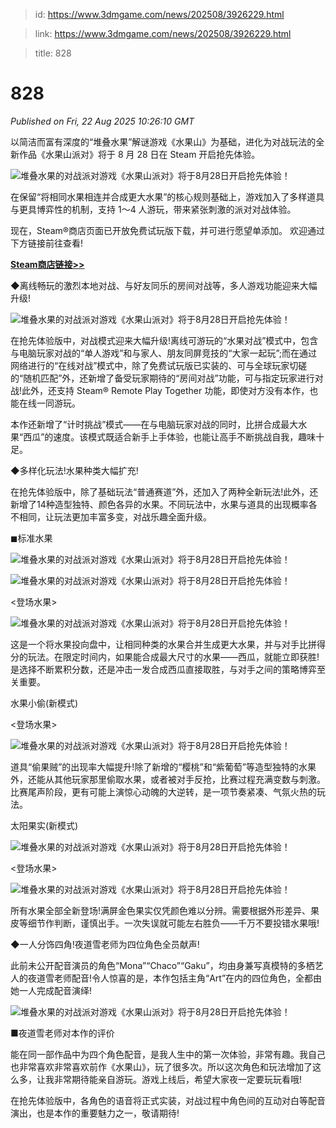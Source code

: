 > id: https://www.3dmgame.com/news/202508/3926229.html

> link: https://www.3dmgame.com/news/202508/3926229.html

> title: 828

# 828
_Published on Fri, 22 Aug 2025 10:26:10 GMT_

以简洁而富有深度的“堆叠水果”解谜游戏《水果山》为基础，进化为对战玩法的全新作品《水果山派对》将于 8 月 28 日在 Steam 开启抢先体验。

![堆叠水果的对战派对游戏《水果山派对》将于8月28日开启抢先体验！](https://img.3dmgame.com/uploads/images/news/20250822/1755858213_457701_png_r.webp)

在保留“将相同水果相连并合成更大水果”的核心规则基础上，游戏加入了多样道具与更具博弈性的机制，支持 1～4 人游玩，带来紧张刺激的派对对战体验。

现在，Steam®商店页面已开放免费试玩版下载，并可进行愿望单添加。 欢迎通过下方链接前往查看!

**[Steam商店链接>>](https://store.steampowered.com/app/3467540/)**

◆离线畅玩的激烈本地对战、与好友同乐的房间对战等，多人游戏功能迎来大幅升级!

![堆叠水果的对战派对游戏《水果山派对》将于8月28日开启抢先体验！](https://img.3dmgame.com/uploads/images/news/20250822/1755858240_193139_jpg_r.jpg)

在抢先体验版中，对战模式迎来大幅升级!离线可游玩的“水果对战”模式中，包含与电脑玩家对战的“单人游戏”和与家人、朋友同屏竞技的“大家一起玩”;而在通过网络进行的“在线对战”模式中，除了免费试玩版已实装的、可与全球玩家切磋的“随机匹配”外，还新增了备受玩家期待的“房间对战”功能，可与指定玩家进行对战!此外，还支持 Steam® Remote Play Together 功能，即使对方没有本作，也能在线一同游玩。

本作还新增了“计时挑战”模式——在与电脑玩家对战的同时，比拼合成最大水果“西瓜”的速度。该模式既适合新手上手体验，也能让高手不断挑战自我，趣味十足。

◆多样化玩法!水果种类大幅扩充!

在抢先体验版中，除了基础玩法“普通赛道”外，还加入了两种全新玩法!此外，还新增了14种造型独特、颜色各异的水果。不同玩法中，水果与道具的出现概率各不相同，让玩法更加丰富多变，对战乐趣全面升级。

◼︎标准水果

![堆叠水果的对战派对游戏《水果山派对》将于8月28日开启抢先体验！](https://img.3dmgame.com/uploads/images/news/20250822/1755858253_429727_jpg_r.jpg)

![堆叠水果的对战派对游戏《水果山派对》将于8月28日开启抢先体验！](https://img.3dmgame.com/uploads/images/news/20250822/1755858259_109868_jpg_r.jpg)

<登场水果> 

![堆叠水果的对战派对游戏《水果山派对》将于8月28日开启抢先体验！](https://img.3dmgame.com/uploads/images/news/20250822/1755858266_560244.jpg)

这是一个将水果投向盘中，让相同种类的水果合并生成更大水果，并与对手比拼得分的玩法。在限定时间内，如果能合成最大尺寸的水果——西瓜，就能立即获胜!是选择不断累积分数，还是冲击一发合成西瓜直接取胜，与对手之间的策略博弈至关重要。

水果小偷(新模式)

<登场水果> 

![堆叠水果的对战派对游戏《水果山派对》将于8月28日开启抢先体验！](https://img.3dmgame.com/uploads/images/news/20250822/1755858283_498417.jpg)

道具“偷果贼”的出现率大幅提升!除了新增的“樱桃”和“紫葡萄”等造型独特的水果外，还能从其他玩家那里偷取水果，或者被对手反抢，比赛过程充满变数与刺激。比赛尾声阶段，更有可能上演惊心动魄的大逆转，是一项节奏紧凑、气氛火热的玩法。

太阳果实(新模式)

![堆叠水果的对战派对游戏《水果山派对》将于8月28日开启抢先体验！](https://img.3dmgame.com/uploads/images/news/20250822/1755858302_734308_jpg_r.jpg)

<登场水果> 

![堆叠水果的对战派对游戏《水果山派对》将于8月28日开启抢先体验！](https://img.3dmgame.com/uploads/images/news/20250822/1755858310_418595.jpg)

所有水果全部全新登场!满屏金色果实仅凭颜色难以分辨。需要根据外形差异、果皮等细节作判断，谨慎出手。一次失误就可能左右胜负——千万不要投错水果哦!

◆一人分饰四角!夜道雪老师为四位角色全员献声!

此前未公开配音演员的角色“Mona”“Chaco”“Gaku”，均由身兼写真模特的多栖艺人的夜道雪老师配音!令人惊喜的是，本作包括主角“Art”在内的四位角色，全都由她一人完成配音演绎!

![堆叠水果的对战派对游戏《水果山派对》将于8月28日开启抢先体验！](https://img.3dmgame.com/uploads/images/news/20250822/1755858317_304465_jpg_r.jpg)

■夜道雪老师对本作的评价

能在同一部作品中为四个角色配音，是我人生中的第一次体验，非常有趣。我自己也非常喜欢非常喜欢前作《水果山》，玩了很多次。所以这次角色和玩法增加了这么多，让我非常期待能亲自游玩。游戏上线后，希望大家夜一定要玩玩看哦!

在抢先体验版中，各角色的语音将正式实装，对战过程中角色间的互动对白等配音演出，也是本作的重要魅力之一，敬请期待!
